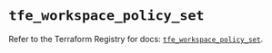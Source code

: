 # `tfe_workspace_policy_set`

Refer to the Terraform Registry for docs: [`tfe_workspace_policy_set`](https://registry.terraform.io/providers/hashicorp/tfe/0.61.0/docs/resources/workspace_policy_set).
